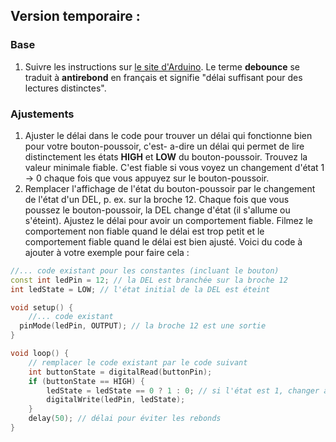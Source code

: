 

## Version temporaire :

### Base
1. Suivre les instructions sur [le site d'Arduino](https://docs.arduino.cc/built-in-examples/digital/Debounce/). Le terme **debounce** se traduit à **antirebond** en français et signifie "délai suffisant pour des lectures distinctes".

### Ajustements
1. Ajuster le délai dans le code pour trouver un délai qui fonctionne bien pour votre bouton-poussoir, c'est-
a-dire un délai qui permet de lire distinctement les états **HIGH** et **LOW** du bouton-poussoir. Trouvez la valeur minimale fiable. C'est fiable si vous voyez un changement d'état 1 -> 0 chaque fois que vous appuyez sur le bouton-poussoir.
1. Remplacer l'affichage de l'état du bouton-poussoir par le changement de l'état d'un DEL, p. ex. sur la broche 12. Chaque fois que vous poussez le bouton-poussoir, la DEL change d'état (il s'allume ou s'éteint). Ajustez le délai pour avoir un comportement fiable. Filmez le comportement non fiable quand le délai est trop petit et le comportement fiable quand le délai est bien ajusté. Voici du code à ajouter à votre exemple pour faire cela :

```cpp
//... code existant pour les constantes (incluant le bouton)
const int ledPin = 12; // la DEL est branchée sur la broche 12
int ledState = LOW; // l'état initial de la DEL est éteint

void setup() {
    //... code existant
  pinMode(ledPin, OUTPUT); // la broche 12 est une sortie
}

void loop() {
    // remplacer le code existant par le code suivant
    int buttonState = digitalRead(buttonPin);
    if (buttonState == HIGH) {
        ledState = ledState == 0 ? 1 : 0; // si l'état est 1, changer à 0; sinon, changer à 1
        digitalWrite(ledPin, ledState);
    }
    delay(50); // délai pour éviter les rebonds
}

